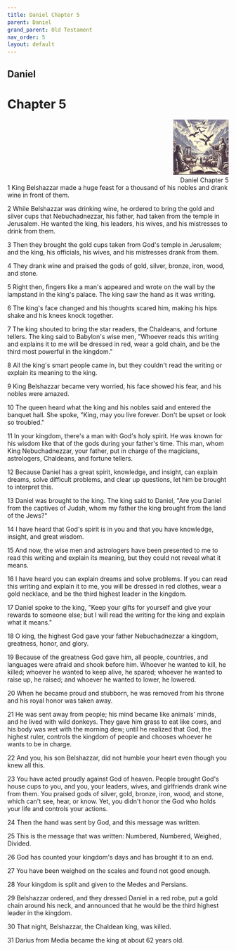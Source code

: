 ```yaml
---
title: Daniel Chapter 5
parent: Daniel
grand_parent: Old Testament
nav_order: 5
layout: default
---
```


## Daniel

# Chapter 5

<div style="clear: both; text-align: right;">
    <img src="/assets/Image/Daniel/500/5.jpg" alt="Daniel Chapter 5" class="chapter-image" style="max-width: 25%; height: auto;"/>
    <figcaption style="font-size: 14px;">Daniel Chapter 5</figcaption>
</div>
1 King Belshazzar made a huge feast for a thousand of his nobles and drank wine in front of them.

2 While Belshazzar was drinking wine, he ordered to bring the gold and silver cups that Nebuchadnezzar, his father, had taken from the temple in Jerusalem. He wanted the king, his leaders, his wives, and his mistresses to drink from them.

3 Then they brought the gold cups taken from God's temple in Jerusalem; and the king, his officials, his wives, and his mistresses drank from them.

4 They drank wine and praised the gods of gold, silver, bronze, iron, wood, and stone.

5 Right then, fingers like a man's appeared and wrote on the wall by the lampstand in the king's palace. The king saw the hand as it was writing.

6 The king's face changed and his thoughts scared him, making his hips shake and his knees knock together.

7 The king shouted to bring the star readers, the Chaldeans, and fortune tellers. The king said to Babylon's wise men, "Whoever reads this writing and explains it to me will be dressed in red, wear a gold chain, and be the third most powerful in the kingdom."

8 All the king's smart people came in, but they couldn't read the writing or explain its meaning to the king.

9 King Belshazzar became very worried, his face showed his fear, and his nobles were amazed.

10 The queen heard what the king and his nobles said and entered the banquet hall. She spoke, "King, may you live forever. Don't be upset or look so troubled."

11 In your kingdom, there's a man with God's holy spirit. He was known for his wisdom like that of the gods during your father's time. This man, whom King Nebuchadnezzar, your father, put in charge of the magicians, astrologers, Chaldeans, and fortune tellers.

12 Because Daniel has a great spirit, knowledge, and insight, can explain dreams, solve difficult problems, and clear up questions, let him be brought to interpret this.

13 Daniel was brought to the king. The king said to Daniel, "Are you Daniel from the captives of Judah, whom my father the king brought from the land of the Jews?"

14 I have heard that God's spirit is in you and that you have knowledge, insight, and great wisdom.

15 And now, the wise men and astrologers have been presented to me to read this writing and explain its meaning, but they could not reveal what it means.

16 I have heard you can explain dreams and solve problems. If you can read this writing and explain it to me, you will be dressed in red clothes, wear a gold necklace, and be the third highest leader in the kingdom.

17 Daniel spoke to the king, "Keep your gifts for yourself and give your rewards to someone else; but I will read the writing for the king and explain what it means."

18 O king, the highest God gave your father Nebuchadnezzar a kingdom, greatness, honor, and glory.

19 Because of the greatness God gave him, all people, countries, and languages were afraid and shook before him. Whoever he wanted to kill, he killed; whoever he wanted to keep alive, he spared; whoever he wanted to raise up, he raised; and whoever he wanted to lower, he lowered.

20 When he became proud and stubborn, he was removed from his throne and his royal honor was taken away.

21 He was sent away from people; his mind became like animals' minds, and he lived with wild donkeys. They gave him grass to eat like cows, and his body was wet with the morning dew; until he realized that God, the highest ruler, controls the kingdom of people and chooses whoever he wants to be in charge.

22 And you, his son Belshazzar, did not humble your heart even though you knew all this.

23 You have acted proudly against God of heaven. People brought God's house cups to you, and you, your leaders, wives, and girlfriends drank wine from them. You praised gods of silver, gold, bronze, iron, wood, and stone, which can't see, hear, or know. Yet, you didn't honor the God who holds your life and controls your actions.

24 Then the hand was sent by God, and this message was written.

25 This is the message that was written: Numbered, Numbered, Weighed, Divided.

26 God has counted your kingdom's days and has brought it to an end.

27 You have been weighed on the scales and found not good enough.

28 Your kingdom is split and given to the Medes and Persians.

29 Belshazzar ordered, and they dressed Daniel in a red robe, put a gold chain around his neck, and announced that he would be the third highest leader in the kingdom.

30 That night, Belshazzar, the Chaldean king, was killed.

31 Darius from Media became the king at about 62 years old.


